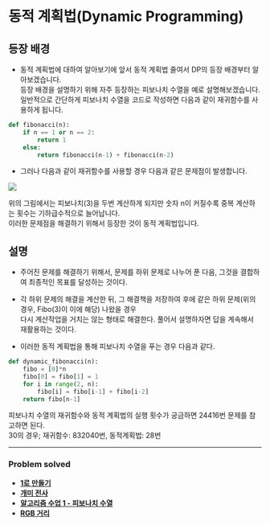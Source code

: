 # 동적 계획법(Dynamic Programming)

## 등장 배경

- 동적 계획법에 대하여 알아보기에 앞서 동적 계획법 줄여서 DP의 등장 배경부터 알아보겠습니다.  
  등장 배경을 설명하기 위해 자주 등장하는 피보나치 수열을 예로 설명해보겠습니다.  
  일반적으로 간단하게 피보나치 수열을 코드로 작성하면 다음과 같이 재귀함수를 사용하게 됩니다.
  
```python
def fibonacci(n):
    if n == 1 or n == 2:
        return 1
    else:
        return fibonacci(n-1) + fibonacci(n-2)
```

- 그러나 다음과 같이 재귀함수를 사용할 경우 다음과 같은 문제점이 발생합니다.  

<img src="https://user-images.githubusercontent.com/83490220/179691368-c2160d1f-6293-42cc-a506-abddf6623149.png">

위의 그림에서는 피보나치(3)을 두번 계산하게 되지만 숫자 n이 커질수록 중복 계산하는 횟수는 기하급수적으로 늘어납니다.  
이러한 문제점을 해결하기 위해서 등장한 것이 동적 계획법입니다.

## 설명

- 주어진 문제를 해결하기 위해서, 문제를 하위 문제로 나누어 푼 다음, 그것을 결합하여 최종적인 목표를 달성하는 것이다. 
    

- 각 하위 문제의 해결을 계산한 뒤, 그 해결책을 저장하여 후에 같은 하위 문제(위의 경우, Fibo(3)이 이에 해당) 나왔을 경우  
다시 계산작업을 거치는 않는 형태로 해결한다. 풀어서 설명하자면 답을 계속해서 재활용하는 것이다.
  
  
- 이러한 동적 계획법을 통해 피보나치 수열을 푸는 경우 다음과 같다.
```python
def dynamic_fibonacci(n):
    fibo = [0]*n
    fibo[0] = fibo[1] = 1
    for i in range(2, n):
        fibo[i] = fibo[i-1] + fibo[i-2]
    return fibo[n-1]
```

피보나치 수열의 재귀함수와 동적 계획법의 실행 횟수가 궁금하면 24416번 문제를 참고하면 된다.  
30의 경우; 재귀함수: 832040번, 동적계획법: 28번

---

### Problem solved

- [**1로 만들기**](https://github.com/ChanghyunRyu/Python_CodingTest_note/tree/main/dynamic_programing/made_one)
- [**개미 전사**](https://github.com/ChanghyunRyu/Python_CodingTest_note/tree/main/dynamic_programing/ant_warrior)
- [**알고리즘 수업 1 - 피보나치 수열**](https://github.com/ChanghyunRyu/Python_CodingTest_note/tree/main/dynamic_programing/24416_algorithm_class_fibonacci_num_1)
- [**RGB 거리**](https://github.com/ChanghyunRyu/Python_CodingTest_note/tree/main/dynamic_programing/1149_RGB_street)
